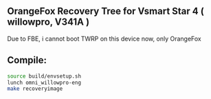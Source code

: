 ## OrangeFox Recovery Tree for Vsmart Star 4 ( willowpro, V341A )
Due to FBE, i cannot boot TWRP on this device now, only OrangeFox

## Compile:

```sh
source build/envsetup.sh
lunch omni_willowpro-eng
make recoveryimage
```
